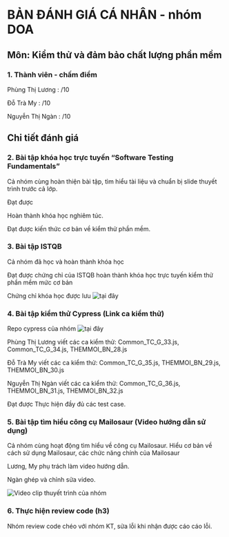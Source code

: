 # BẢN ĐÁNH GIÁ CÁ NHÂN - nhóm DOA

## Môn: Kiểm thử và đảm bảo chất lượng phần mềm

### 1. Thành viên - chấm điểm

Phùng Thị Lương : /10

Đỗ Trà My : /10

Nguyễn Thị Ngàn : /10

## Chi tiết đánh giá

### 2. Bài tập khóa học trực tuyến “Software Testing Fundamentals”
Cả nhóm cùng hoàn thiện bài tập, tìm hiểu tài liệu và chuẩn bị slide thuyết trình trước cả lớp.

Đạt được

Hoàn thành khóa học nghiêm túc.

Đạt được kiến thức cơ bản về kiểm thử phần mềm.

### 3. Bài tập ISTQB
Cả nhóm đã học và hoàn thành khóa học

Đạt được chứng chỉ của ISTQB hoàn thành khóa học trực tuyến kiểm thử phần mềm mức cơ bản

Chứng chỉ khóa học được lưu ![tại đây](https://github.com/truonganhhoang/int3117-2017/tree/master/istqb)

### 4. Bài tập kiểm thử Cypress (Link ca kiểm thử)
Repo cypress của nhóm ![tại đây](https://github.com/truonganhhoang/int3117-2017/tree/master/Group/DOA)

Phùng Thị Lương viết các ca kiểm thử: Common_TC_G_33.js, Common_TC_G_34.js, THEMMOI_BN_28.js

Đỗ Trà My viết các ca kiểm thử: Common_TC_G_35.js, THEMMOI_BN_29.js, THEMMOI_BN_30.js

Nguyễn Thị Ngàn viết các ca kiểm thử: Common_TC_G_36.js, THEMMOI_BN_31.js, THEMMOI_BN_32.js

Đạt được Thực hiện đầy đủ các test case.

### 5. Bài tập tìm hiểu công cụ Mailosaur (Video hướng dẫn sử dụng)
Cả nhóm cùng hoạt động tìm hiểu về công cụ Mailosaur. Hiểu cơ bản về cách sử dụng Mailosaur, các chức năng chính của Mailosaur

Lương, My phụ trách làm video hướng dẫn.

Ngàn ghép và chỉnh sửa video.

![Video clip](https://www.youtube.com/watch?v=syIVQ3yc5qg&feature=youtu.be) thuyết trình của nhóm 

### 6. Thực hiện review code (h3)
Nhóm review code chéo với nhóm KT, sửa lỗi khi nhận được cáo cáo lỗi.


